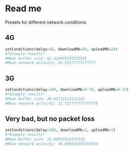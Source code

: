 # Read me

Presets for different network conditions.

## 4G

``` python
setConditions(delay=50, downloadMb=50, uploadMb=10)
#*Example results*
#Mean buffer size: 62.413055555555545
#Mean network activity: 81.52777777777777
```

## 3G

``` python
setConditions(delay=100, downloadMb=0.78, uploadMb=0.33)
#*Example results*
#Mean buffer size: 39.62711111111112
#Mean network activity: 22.727777777777778
```

## Very bad, but no packet loss

``` python
setConditions(delay=500, downloadMb=1, uploadMb=1)
#*Example results*
#Mean buffer size: 35.86933333333333
#Mean network activity: 45.605555555555554
```

